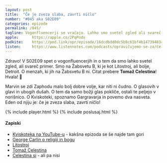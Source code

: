 ```yaml
---
layout: post
title:  "Če je zveza slaba, zavrti ničlo"
number: "#045 aka S02E09"
categories: epizode
permalink: /045/
tagline: Vogonfluencerji se vračajo. Lahko smo svetel zgled ali svareč primer. Žabsvet B je kot Litostroj, ali bolje, Detroit. Marvin je dobre volje. Glasovi v glavi so glasni. Citat prebere Tomaž Celestina.
apple:		https://apple.co/2PqPndv
podkite:	https://pod.link/opr/episode/16dcdbdd0dc5b9c61bf4b1473948348f
listen:		https://www.listennotes.com/podcasts/opravičujemo-se-za/če-je-zveza-slaba-zavrti-ničlo-X0UYbs4OcTl/embed/
---
```


Zdravo! V S02E09 spet o vogonfluencerjih in o tem da smo lahko svetel zgled, ali svareč primer. Smo na Žabsvetu B, ki je kot Litostroj, ali bolje, Detroit. O menzah, ki jih na Žabsvetu B ni. Citat prebere **Tomaž Celestina**! Hvala! 🙏 

Marvin se zdi Zaphodu malo bolj dobre volje, kar niti ni čudno. O glasovih v glavi in ubogih dušah. O tem da samo božji glas pokliče, ostali te peljejo v norišnico. O Kviskoteki, spoznamo Gargravarja in povemo dva nasveta. Eden od njiju je: če je zveza slaba, zavrti ničlo! 

{% include player.html %}
{% include poslusaj.html %}

#### Zapiski

- [Kviskoteka na YouTube-u](https://www.youtube.com/results?search_query=kviskoteka) - kakšna epizoda se še najde tam gori
- [George Carlin o religiji in bogu](https://www.youtube.com/watch?v=gPOfurmrjxo)
- [Litostroj](https://sl.wikipedia.org/wiki/Litostroj)
- [Tomaž Celestina](https://twitter.com/t_celestina/)
- [Celestina si](http://celestina.si/) - ali pa nisi